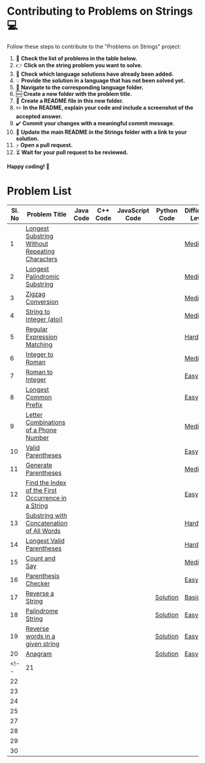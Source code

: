 # Contributing to Problems on Strings 💻

Follow these steps to contribute to the "Problems on Strings" project:

1. 🔎 **Check the list of problems in the table below.**
2. 👉 **Click on the string problem you want to solve.**
3. 👀 **Check which language solutions have already been added.**
4. 💡 **Provide the solution in a language that has not been solved yet.**
5. 📁 **Navigate to the corresponding language folder.**
6. 🆕 **Create a new folder with the problem title.**
7. 📝 **Create a README file in this new folder.**
8. ✏️ **In the README, explain your code and include a screenshot of the accepted answer.**
9. ✔️ **Commit your changes with a meaningful commit message.**
10. 🔗 **Update the main README in the Strings folder with a link to your solution.**
11. ⤴️ **Open a pull request.**
13. ⏳ **Wait for your pull request to be reviewed.**

**Happy coding! 🚀**

# Problem List
| Sl. No | Problem Title                                       | Java Code                      | C++ Code                       | JavaScript Code                | Python Code                     | Difficulty Level | Platform          |
|--------|-----------------------------------------------------|-------------------------------|--------------------------------|---------------------------------|----------------------------------|-------------------|-------------------|
| 1      |  [Longest Substring Without Repeating Characters](https://leetcode.com/problems/longest-substring-without-repeating-characters/description/)    |               |                  |             |               |    [Medium](#)   | Leetcode          |
| 2      |  [Longest Palindromic Substring](https://leetcode.com/problems/longest-palindromic-substring/description/)   |               |                  |             |               | [Medium](#)  | Leetcode          |
| 3      |   [Zigzag Conversion](https://leetcode.com/problems/zigzag-conversion/description/)  |               |                  |             |               |  [Medium](#)    | Leetcode          |
| 4      |   [String to Integer (atoi)](https://leetcode.com/problems/string-to-integer-atoi/description/)                                          |               |                  |             |               |   [Medium](#)  | Leetcode          |
| 5      |   [Regular Expression Matching](https://leetcode.com/problems/regular-expression-matching/description/) |               |                  |             |               | [Hard](#) | Leetcode          |
| 6      |   [Integer to Roman](https://leetcode.com/problems/integer-to-roman/description/)  |               |                  |             |               |  [Medium](#)  | Leetcode          |
| 7      |  [Roman to Integer](https://leetcode.com/problems/roman-to-integer/description/)  |               |                  |             |               | [Easy](#)  | Leetcode          |
| 8      |  [Longest Common Prefix](https://leetcode.com/problems/longest-common-prefix/description/) |               |                  |             |               |  [Easy](#) | Leetcode          |
| 9      |  [Letter Combinations of a Phone Number](https://leetcode.com/problems/letter-combinations-of-a-phone-number/description/) |               |                  |             |               | [Medium](#) | Leetcode          |
| 10      | [Valid Parentheses](https://leetcode.com/problems/valid-parentheses/description/) |               |                  |             |               | [Easy](#) | Leetcode          |
| 11     | [Generate Parentheses](https://leetcode.com/problems/generate-parentheses/description/)   |               |                  |             |               |  [Medium](#)  | Leetcode          |
| 12      | [Find the Index of the First Occurrence in a String](https://leetcode.com/problems/find-the-index-of-the-first-occurrence-in-a-string/description/)  |               |                  |             |               | [Easy](#) | Leetcode          |
| 13      | [Substring with Concatenation of All Words](https://leetcode.com/problems/substring-with-concatenation-of-all-words/description/)  |               |                  |             |               |  [Hard](#) | Leetcode          |
| 14      | [Longest Valid Parentheses](https://leetcode.com/problems/longest-valid-parentheses/description/) |               |                  |             |               | [Hard](#) | Leetcode          |
| 15      | [Count and Say](https://leetcode.com/problems/count-and-say/description/)  |               |                  |             |               |  [Medium](#) | Leetcode          |
| 16   | [Parenthesis Checker](https://www.geeksforgeeks.org/problems/parenthesis-checker2744/1?page=1&category=Strings&sortBy=submissions)    |                |                   |           |                 |  [Easy](#)          | GFG               |
| 17 | [Reverse a String](https://www.geeksforgeeks.org/problems/reverse-a-string/1?page=1&category=Strings&sortBy=submissions)  |                |                   |           |  [Solution](https://www.geeksforgeeks.org/problems/reverse-a-string/1?page=1&category=Strings&sortBy=submissions)               | [Basic](#) | GFG               |
| 18   | [Palindrome String](https://www.geeksforgeeks.org/problems/palindrome-string0817/1?page=1&category=Strings&sortBy=submissions)     |                |                   |           |            [Solution](https://www.geeksforgeeks.org/problems/palindrome-string0817/1?page=1&category=Strings&sortBy=submissions)     | [Easy](#)  | GFG               |
| 19   | [Reverse words in a given string](https://www.geeksforgeeks.org/problems/reverse-words-in-a-given-string5459/1?page=1&category=Strings&sortBy=submissions) |                |                   |           |      [Solution](https://www.geeksforgeeks.org/problems/reverse-words-in-a-given-string5459/1?page=1&category=Strings&sortBy=submissions)           | [Easy](#) | GFG               |
| 20   | [Anagram](https://www.geeksforgeeks.org/problems/anagram-1587115620/1?page=1&category=Strings&sortBy=submissions)    |                |                   |           |   [Solution](https://www.geeksforgeeks.org/problems/anagram-1587115620/1?page=1&category=Strings&sortBy=submissions)              | [Easy](#) | GFG               |
<!--| 21   |     |                |                   |           |                 |            | GFG               |
| 22   |     |                |                   |           |                 |            | GFG               |
| 23   |     |                |                   |           |                 |            | GFG               |
| 24   |     |                |                   |           |                 |            | GFG               |
| 25   |     |                |                   |           |                 |            | GFG               |
| 27   |     |                |                   |           |                 |            | GFG               |
| 28   |     |                |                   |           |                 |            | GFG               |
| 29   |     |                |                   |           |                 |            | GFG               |
| 30   |     |                |                   |           |                 |            | GFG               |


